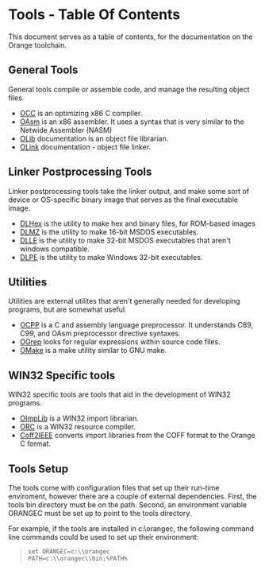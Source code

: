 # Tools - Table Of Contents

 
 This document serves as a table of contents, for the documentation on the Orange toolchain.


## General Tools

 
 General tools compile or assemble code, and manage the resulting object files.
 
* [OCC](occ/OCC.md) is an optimizing x86 C compiler.
* [OAsm](oasm/OAsm.md) is an x86 assembler.  It uses a syntax that is very similar to the Netwide Assembler (NASM)
* [OLib](general/OLib.md) documentation is an object file librarian.
* [OLink](olink/OLink.md) documentation - object file linker.


## Linker Postprocessing Tools
 

 Linker postprocessing tools take the linker output, and make some sort of device or OS-specific binary image that serves as the final executable image.
 
* [DLHex](general/DLHex.md) is the utility to make hex and binary files, for ROM-based images
* [DLMZ](general/DLMZ.md) is the utility to make 16-bit MSDOS executables.
* [DLLE](general/DLLE.md) is the utility to make 32-bit MSDOS executables that aren't windows compatible.
* [DLPE](general/DLPE.md) is the utility to make Windows 32-bit executables.


## Utilities

 
 Utilities are external utilites that aren't generally needed for developing programs, but are somewhat useful.
 
* [OCPP](general/OCPP.md) is a C and assembly language preprocessor.  It understands C89, C99, and OAsm preprocessor directive syntaxes.
* [OGrep](ogrep/OGrep.md) looks for regular expressions within source code files.
* [OMake](omake/OMake.md) is a make utility similar to GNU make.

## WIN32 Specific tools
 

 
 WIN32 specific tools are tools that aid in the development of WIN32 programs.
 
* [OImpLib](general/OImpLib.md) is a WIN32 import librarian.
* [ORC](general/ORC.md) is a WIN32 resource compiler.
* [Coff2IEEE](general/Coff2IEEE.md) converts import libraries from the COFF format to the Orange C format.


## Tools Setup


 
 The tools come with configuration files that set up their run-time enviroment, however there are a couple of external dependencies.  First, the tools bin directory must be on the path.  Second, an environment variable ORANGEC must be set up to point to the tools directory.

For example, if the tools are installed in c:\\orangec, the following command line commands could be used to set up their environment:

>     set ORANGEC=c:\\orangec
>     PATH=c:\\orangec\\bin;%PATH%

 
